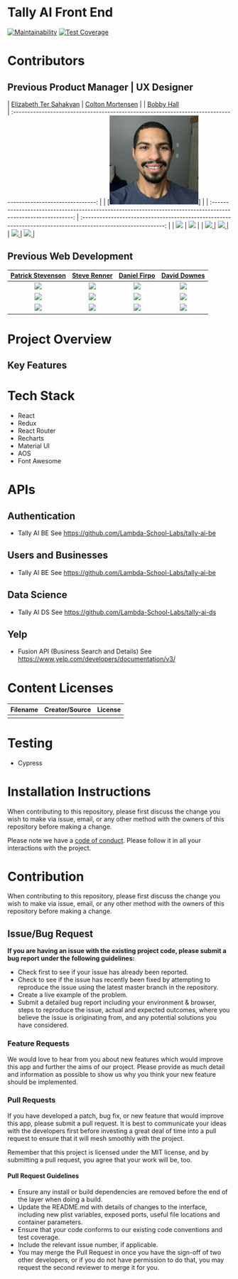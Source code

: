 # Tally AI Front End


[![Maintainability](https://api.codeclimate.com/v1/badges/ada3eb0df9c150bd05c4/maintainability)](https://codeclimate.com/github/Lambda-School-Labs/tally-ai-fe/maintainability)
[![Test Coverage](https://api.codeclimate.com/v1/badges/ada3eb0df9c150bd05c4/test_coverage)](https://codeclimate.com/github/Lambda-School-Labs/tally-ai-fe/test_coverage)


#  Contributors


## Previous Product Manager | UX Designer

|                                       [Elizabeth Ter Sahakyan](https://github.com/elizabethts)                                        |                                       [Colton Mortensen](https://medium.com/@colton.j.mortensen)                                        |
|                                       [Bobby Hall](https://github.com/bobbyhalljr)                                        
| :-----------------------------------------------------------------------------------------------------------: | 
|                      [<img src="src/components/images/Bobby.png" width = "200"/>]                  | 
| :-----------------------------------------------------------------------------------------------------------: | :-----------------------------------------------------------------------------------------------------------: |
|                      [<img src="https://i.ibb.co/4Tx1qKw/T4-JUEB3-ME-UJ9-CTFQ12-52e3af3f04a4-512.png" width = "200" />](https://github.com/elizabethts)                       |                      [<img src="https://i.ibb.co/vcxqt2x/1.jpg" width = "200" />](https://medium.com/@colton.j.mortensen)                       |
|                 [<img src="https://github.com/favicon.ico" width="15"> ](https://github.com/elizabethts)                 |                 [<img src="https://github.com/favicon.ico" width="15"> ](https://medium.com/@colton.j.mortensen)                 |
| [ <img src="https://static.licdn.com/sc/h/al2o9zrvru7aqj8e1x2rzsrca" width="15"> ](https://www.linkedin.com/in/elizabethts) | [ <img src="https://static.licdn.com/sc/h/al2o9zrvru7aqj8e1x2rzsrca" width="15"> ](https://www.linkedin.com/in/colton-mortensen/) |

## Previous Web Development 

|                                       [Patrick Stevenson](http://github.com/patjonstevenson)                                        |                                       [Steve Renner](http://github.com/steverenner1)                                        |                                       [Daniel Firpo](https://github.com/Turtled)                                        |                                       [David Downes](http://github.com/Gatrrr)                                        |
| :-----------------------------------------------------------------------------------------------------------: | :-----------------------------------------------------------------------------------------------------------: | :-----------------------------------------------------------------------------------------------------------: | :-----------------------------------------------------------------------------------------------------------: |
|                      [<img src="https://i.ibb.co/891s4yF/T4-JUEB3-ME-UJB1-REJ0-K-352ea65be2c5-512.jpg" width = "200" />](https://github.com/patjonstevenson)                       |                      [<img src="https://i.ibb.co/cvZhx8s/T4-JUEB3-ME-ULM4-H6-FJP-e22eb325f93c-512.jpg" width = "200" />](https://github.com/steverenner1)                       |                      [<img src="https://i.ibb.co/mh3JSTz/T4-JUEB3-ME-ULP37-SQ65-8dc869b04d13-512.jpg" width = "200" />](https://github.com/Turtled)                       |                      [<img src="https://i.ibb.co/MSq1Jhq/T4-JUEB3-ME-ULPAHPVPT-a30231215728-512.jpg" width = "200" />](https://github.com/Gatrrr)                       |
|                 [<img src="https://github.com/favicon.ico" width="15"> ](http://github.com/patjonstevenson)                 |            [<img src="https://github.com/favicon.ico" width="15"> ](http://github.com/steverenner1)             |           [<img src="https://github.com/favicon.ico" width="15"> ](https://github.com/Turtled)            |          [<img src="https://github.com/favicon.ico" width="15"> ](https://github.com/Gatrrr)           | 
| [ <img src="https://static.licdn.com/sc/h/al2o9zrvru7aqj8e1x2rzsrca" width="15"> ](http://linkedin.com/in/patjstevenson/) | [ <img src="https://static.licdn.com/sc/h/al2o9zrvru7aqj8e1x2rzsrca" width="15"> ](http://www.linkedin.com/in/steverenner1) | [ <img src="https://static.licdn.com/sc/h/al2o9zrvru7aqj8e1x2rzsrca" width="15"> ](https://www.linkedin.com/in/daniel-firpo/) | [ <img src="https://static.licdn.com/sc/h/al2o9zrvru7aqj8e1x2rzsrca" width="15"> ](https://www.linkedin.com/in/david-downes-a71216194/) | 



# Project Overview

## Key Features

# Tech Stack
- React
- Redux
- React Router
- Recharts
- Material UI
- AOS
- Font Awesome

# APIs
## Authentication
- Tally AI BE
See https://github.com/Lambda-School-Labs/tally-ai-be

## Users and Businesses
- Tally AI BE
See https://github.com/Lambda-School-Labs/tally-ai-be

## Data Science
- Tally AI DS
See https://github.com/Lambda-School-Labs/tally-ai-ds


## Yelp
- Fusion API (Business Search and Details)
See https://www.yelp.com/developers/documentation/v3/


# Content Licenses

| Filename | Creator/Source | License |
| -------- | -------------- | ------- |
||||

# Testing
- Cypress

# Installation Instructions

When contributing to this repository, please first discuss the change you wish to make via issue, email, or any other method with the owners of this repository before making a change.

Please note we have a [code of conduct](./CODE_OF_CONDUCT.md). Please follow it in all your interactions with the project.

# Contribution
When contributing to this repository, please first discuss the change you wish to make via issue, email, or any other method with the owners of this repository before making a change.


## Issue/Bug Request

 **If you are having an issue with the existing project code, please submit a bug report under the following guidelines:**
 - Check first to see if your issue has already been reported.
 - Check to see if the issue has recently been fixed by attempting to reproduce the issue using the latest master branch in the repository.
 - Create a live example of the problem.
 - Submit a detailed bug report including your environment & browser, steps to reproduce the issue, actual and expected outcomes,  where you believe the issue is originating from, and any potential solutions you have considered.

### Feature Requests

We would love to hear from you about new features which would improve this app and further the aims of our project. Please provide as much detail and information as possible to show us why you think your new feature should be implemented.

### Pull Requests

If you have developed a patch, bug fix, or new feature that would improve this app, please submit a pull request. It is best to communicate your ideas with the developers first before investing a great deal of time into a pull request to ensure that it will mesh smoothly with the project.

Remember that this project is licensed under the MIT license, and by submitting a pull request, you agree that your work will be, too.

#### Pull Request Guidelines

- Ensure any install or build dependencies are removed before the end of the layer when doing a build.
- Update the README.md with details of changes to the interface, including new plist variables, exposed ports, useful file locations and container parameters.
- Ensure that your code conforms to our existing code conventions and test coverage.
- Include the relevant issue number, if applicable.
- You may merge the Pull Request in once you have the sign-off of two other developers, or if you do not have permission to do that, you may request the second reviewer to merge it for you.
